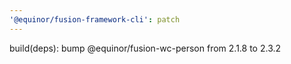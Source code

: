 ```yaml
---
'@equinor/fusion-framework-cli': patch
---
```


build(deps): bump @equinor/fusion-wc-person from 2.1.8 to 2.3.2

